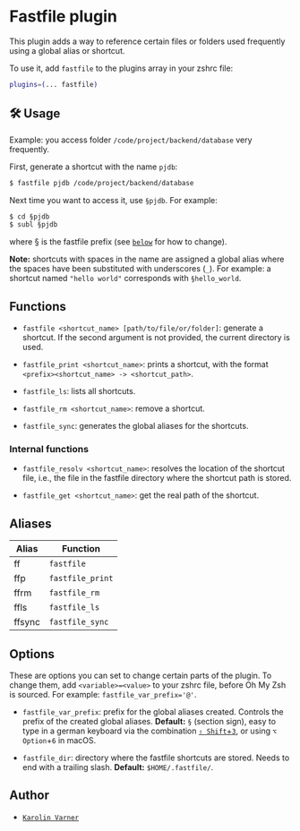 # Fastfile plugin

This plugin adds a way to reference certain files or folders used frequently
using a global alias or shortcut.

To use it, add `fastfile` to the plugins array in your zshrc file:

```zsh
plugins=(... fastfile)
```

## 🛠️ Usage

Example: you access folder `/code/project/backend/database` very frequently.

First, generate a shortcut with the name `pjdb`:

```zsh
$ fastfile pjdb /code/project/backend/database
```

Next time you want to access it, use `§pjdb`. For example:

```zsh
$ cd §pjdb
$ subl §pjdb
```

where § is the fastfile prefix (see [`below`](#options) for how to change).

**Note:** shortcuts with spaces in the name are assigned a global alias where
the spaces have been substituted with underscores (`_`). For example: a shortcut
named `"hello world"` corresponds with `§hello_world`.

## Functions

-   `fastfile <shortcut_name> [path/to/file/or/folder]`: generate a shortcut. If
    the second argument is not provided, the current directory is used.

-   `fastfile_print <shortcut_name>`: prints a shortcut, with the format
    `<prefix><shortcut_name> -> <shortcut_path>`.

-   `fastfile_ls`: lists all shortcuts.

-   `fastfile_rm <shortcut_name>`: remove a shortcut.

-   `fastfile_sync`: generates the global aliases for the shortcuts.

### Internal functions

-   `fastfile_resolv <shortcut_name>`: resolves the location of the shortcut
    file, i.e., the file in the fastfile directory where the shortcut path is
    stored.

-   `fastfile_get <shortcut_name>`: get the real path of the shortcut.

## Aliases

| Alias  | Function         |
| ------ | ---------------- |
| ff     | `fastfile`       |
| ffp    | `fastfile_print` |
| ffrm   | `fastfile_rm`    |
| ffls   | `fastfile_ls`    |
| ffsync | `fastfile_sync`  |

## Options

These are options you can set to change certain parts of the plugin. To change
them, add `<variable>=<value>` to your zshrc file, before Oh My Zsh is sourced.
For example: `fastfile_var_prefix='@'`.

-   `fastfile_var_prefix`: prefix for the global aliases created. Controls the
    prefix of the created global aliases. **Default:** `§` (section sign), easy
    to type in a german keyboard via the combination
    [`⇧ Shift`+`3`](https://en.wikipedia.org/wiki/German_keyboard_layout#/media/File:KB_Germany.svg),
    or using `⌥ Option`+`6` in macOS.

-   `fastfile_dir`: directory where the fastfile shortcuts are stored. Needs to
    end with a trailing slash. **Default:** `$HOME/.fastfile/`.

## Author

-   [`Karolin Varner`](https://github.com/koraa)

